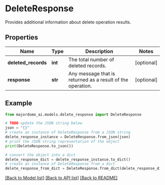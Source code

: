 # DeleteResponse

Provides additional information about delete operation results.

## Properties

Name | Type | Description | Notes
------------ | ------------- | ------------- | -------------
**deleted_records** | **int** | The total number of deleted records. | [optional] 
**response** | **str** | Any message that is returned as a result of the operation. | [optional] 

## Example

```python
from majordomo_ai.models.delete_response import DeleteResponse

# TODO update the JSON string below
json = "{}"
# create an instance of DeleteResponse from a JSON string
delete_response_instance = DeleteResponse.from_json(json)
# print the JSON string representation of the object
print(DeleteResponse.to_json())

# convert the object into a dict
delete_response_dict = delete_response_instance.to_dict()
# create an instance of DeleteResponse from a dict
delete_response_from_dict = DeleteResponse.from_dict(delete_response_dict)
```
[[Back to Model list]](../README.md#documentation-for-models) [[Back to API list]](../README.md#documentation-for-api-endpoints) [[Back to README]](../README.md)


